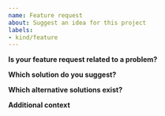 ```yaml
---
name: Feature request
about: Suggest an idea for this project
labels:
- kind/feature
---
```


**Is your feature request related to a problem?**  


**Which solution do you suggest?**  


**Which alternative solutions exist?**  


**Additional context**  